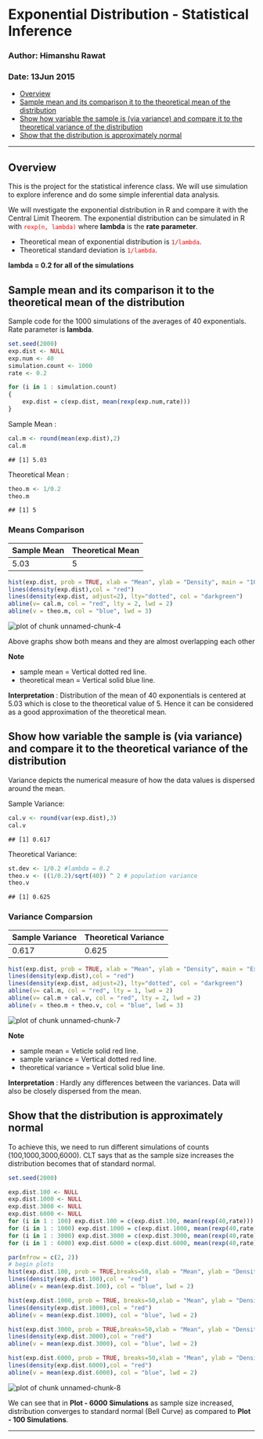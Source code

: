 # Exponential Distribution - Statistical Inference
### Author: Himanshu Rawat
### Date: 13Jun 2015

- [Overview](#overview)
- [Sample mean and its comparison it to the theoretical mean of the distribution](#sample-mean-and-its-comparison-it-to-the-theoretical-mean-of-the-distribution)
- [Show how variable the sample is (via variance) and compare it to the theoretical variance of the distribution](#show-how-variable-the-sample-is-via-variance-and-compare-it-to-the-theoretical-variance-of-the-distribution)
- [Show that the distribution is approximately normal](#show-that-the-distribution-is-approximately-normal)

***********

## Overview

This is the project for the statistical inference class. We will use simulation to explore inference and do some simple inferential data analysis.

We will nvestigate the exponential distribution in R and compare it with the Central Limit Theorem. The exponential distribution can be simulated in R with <span style="color:red;">`rexp(n, lambda)`</span> where **lambda** is the **rate parameter**. 

* Theoretical mean of exponential distribution is <span style="color:red;">`1/lambda`</span>.
* Theoretical standard deviation is <span style="color:red;">`1/lambda`</span>.

**lambda = 0.2 for all of the simulations**

## Sample mean and its comparison it to the theoretical mean of the distribution

Sample code for the 1000 simulations of the averages of 40 exponentials. Rate parameter is **lambda**.

```r
set.seed(2000)
exp.dist <- NULL
exp.num <- 40
simulation.count <- 1000
rate <- 0.2

for (i in 1 : simulation.count)
{
    exp.dist = c(exp.dist, mean(rexp(exp.num,rate)))
}
```
Sample Mean :

```r
cal.m <- round(mean(exp.dist),2)
cal.m
```

```
## [1] 5.03
```
Theoretical Mean :

```r
theo.m <- 1/0.2
theo.m
```

```
## [1] 5
```
### Means Comparison

Sample Mean |   Theoretical Mean
----------  |   ----------------
5.03   |       5


```r
hist(exp.dist, prob = TRUE, xlab = "Mean", ylab = "Density", main = "1000 Simulation - Exponential Distribution Histogram")
lines(density(exp.dist),col = "red")
lines(density(exp.dist, adjust=2), lty="dotted", col = "darkgreen")
abline(v= cal.m, col = "red", lty = 2, lwd = 2)
abline(v = theo.m, col = "blue", lwd = 3)
```

![plot of chunk unnamed-chunk-4](figure/unnamed-chunk-4-1.png) 

Above graphs show both means and they are almost overlapping each other

**Note** 

* sample mean         = Vertical dotted red line.
* theoretical mean    = Vertical solid blue line.

**Interpretation** : Distribution of the mean of 40 exponentials is centered at 5.03 which is close to the theoretical value of 5. Hence it can be considered as a good approximation of the theoretical mean.

## Show how variable the sample is (via variance) and compare it to the theoretical variance of the distribution

Variance depicts the numerical measure of how the data values is dispersed around the mean.  

Sample Variance:

```r
cal.v <- round(var(exp.dist),3)
cal.v
```

```
## [1] 0.617
```
Theoretical Variance:

```r
st.dev <- 1/0.2 #lambda = 0.2
theo.v <- ((1/0.2)/sqrt(40)) ^ 2 # population variance 
theo.v
```

```
## [1] 0.625
```
### Variance Comparsion

Sample Variance     |   Theoretical Variance
----------          |   ----------------
0.617           |       0.625


```r
hist(exp.dist, prob = TRUE, xlab = "Mean", ylab = "Density", main = "Exponential Distribution Histogram")
lines(density(exp.dist),col = "red")
lines(density(exp.dist, adjust=2), lty="dotted", col = "darkgreen")
abline(v= cal.m, col = "red", lty = 1, lwd = 2)
abline(v= cal.m + cal.v, col = "red", lty = 2, lwd = 2)
abline(v = theo.m + theo.v, col = "blue", lwd = 3)
```

![plot of chunk unnamed-chunk-7](figure/unnamed-chunk-7-1.png) 

**Note** 

* sample mean               = Veticle solid red line.
* sample variance           = Vertical dotted red line.
* theoretical variance      = Vertical solid blue line.

**Interpretation** : Hardly any differences between the variances. Data will also be closely dispersed from the mean.

## Show that the distribution is approximately normal

To achieve this, we need to run different simulations of counts (100,1000,3000,6000). CLT says that as the sample size increases the distribution becomes that of standard normal.


```r
set.seed(2000)

exp.dist.100 <- NULL
exp.dist.1000 <- NULL
exp.dist.3000 <- NULL
exp.dist.6000 <- NULL
for (i in 1 : 100) exp.dist.100 = c(exp.dist.100, mean(rexp(40,rate)))
for (i in 1 : 1000) exp.dist.1000 = c(exp.dist.1000, mean(rexp(40,rate)))
for (i in 1 : 3000) exp.dist.3000 = c(exp.dist.3000, mean(rexp(40,rate)))
for (i in 1 : 6000) exp.dist.6000 = c(exp.dist.6000, mean(rexp(40,rate)))

par(mfrow = c(2, 2))
# begin plots
hist(exp.dist.100, prob = TRUE,breaks=50, xlab = "Mean", ylab = "Density", main = "100 Simulations")
lines(density(exp.dist.100),col = "red")
abline(v = mean(exp.dist.100), col = "blue", lwd = 2)

hist(exp.dist.1000, prob = TRUE, breaks=50,xlab = "Mean", ylab = "Density", main = "1000 Simulations")
lines(density(exp.dist.1000),col = "red")
abline(v = mean(exp.dist.1000), col = "blue", lwd = 2)

hist(exp.dist.3000, prob = TRUE,breaks=50,xlab = "Mean", ylab = "Density", main = "3000 Simulations")
lines(density(exp.dist.3000),col = "red")
abline(v = mean(exp.dist.3000), col = "blue", lwd = 2)

hist(exp.dist.6000, prob = TRUE, breaks=50,xlab = "Mean", ylab = "Density", main = "6000 Simulations")
lines(density(exp.dist.6000),col = "red")
abline(v = mean(exp.dist.6000), col = "blue", lwd = 2)
```

![plot of chunk unnamed-chunk-8](figure/unnamed-chunk-8-1.png) 

We can see that in **Plot - 6000 Simulations** as sample size increased, distribution converges to standard normal (Bell Curve) as compared to **Plot - 100 Simulations**.

***********
